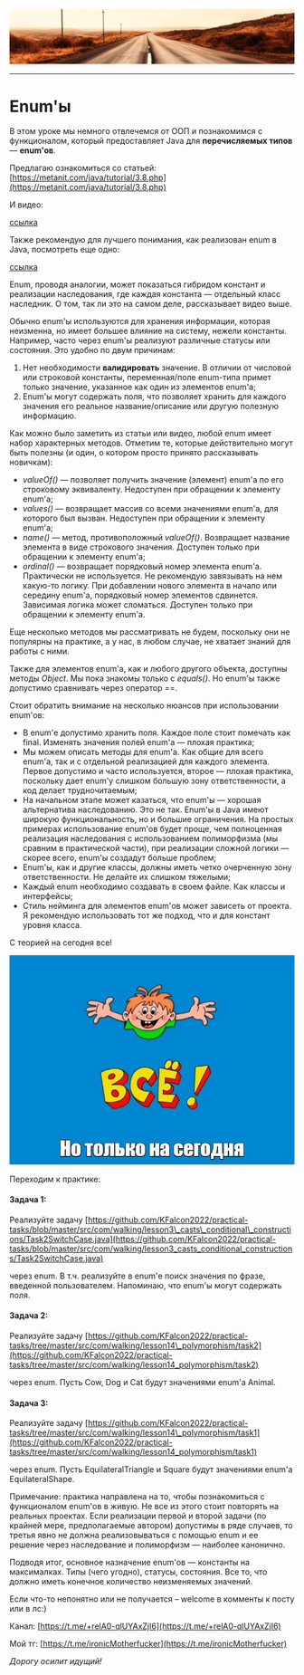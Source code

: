 ![](../../commonmedia/header.png)

***

   

Enum'ы
======

В этом уроке мы немного отвлечемся от ООП и познакомимся с функционалом, который предоставляет Java для **перечисляемых типов** — **enum'ов**.

Предлагаю ознакомиться со статьей: [https://metanit.com/java/tutorial/3.8.php](https://metanit.com/java/tutorial/3.8.php)

И видео:

[ссылка](https://www.youtube.com/watch?v=ll14SKsQScE&list=PL786bPIlqEjRDXpAKYbzpdTaOYsWyjtCX&index=22)

Также рекомендую для лучшего понимания, как реализован enum в Java, посмотреть еще одно:

[ссылка](https://www.youtube.com/watch?v=aMiemoKyiqU&list=PL786bPIlqEjRDXpAKYbzpdTaOYsWyjtCX&index=162)

Enum, проводя аналогии, может показаться гибридом констант и реализации наследования, где каждая константа — отдельный класс наследник. О том, так ли это на самом деле, рассказывает видео выше.

Обычно enum'ы используются для хранения информации, которая неизменна, но имеет большее влияние на систему, нежели константы. Например, часто через enum'ы реализуют различные статусы или состояния. Это удобно по двум причинам:

1.  Нет необходимости **валидировать** значение. В отличии от числовой или строковой константы, переменная/поле enum-типа примет только значение, указанное как один из элементов enum'а;
2.  Enum'ы могут содержать поля, что позволяет хранить для каждого значения его реальное название/описание или другую полезную информацию.

Как можно было заметить из статьи или видео, любой enum имеет набор характерных методов. Отметим те, которые действительно могут быть полезны (и один, о котором просто принято рассказывать новичкам):

*   _valueOf()_ — позволяет получить значение (элемент) enum'а по его строковому эквиваленту. Недоступен при обращении к элементу enum'а;
*   _values()_ — возвращает массив со всеми значениями enum'а, для которого был вызван. Недоступен при обращении к элементу enum'а;
*   _name()_ — метод, противоположный _valueOf()_. Возвращает название элемента в виде строкового значения. Доступен только при обращении к элементу enum'а;
*   _ordinal()_ — возвращает порядковый номер элемента enum'а. Практически не используется. Не рекомендую завязывать на нем какую-то логику. При добавлении нового элемента в начало или середину enum'а, порядковый номер элементов сдвинется. Зависимая логика может сломаться. Доступен только при обращении к элементу enum'а.

Еще несколько методов мы рассматривать не будем, поскольку они не популярны на практике, а у нас, в любом случае, не хватает знаний для работы с ними.

Также для элементов enum'а, как и любого другого объекта, доступны методы _Object_. Мы пока знакомы только с _equals()_. Но enum'ы также допустимо сравнивать через оператор ==.

Стоит обратить внимание на несколько нюансов при использовании enum'ов:

*   В enum'е допустимо хранить поля. Каждое поле стоит помечать как final. Изменять значения полей enum'а — плохая практика;
*   Мы можем описать методы для enum'а. Как общие для всего enum'а, так и с отдельной реализацией для каждого элемента. Первое допустимо и часто используется, второе — плохая практика, поскольку дает enum'у слишком большую зону ответственности, а код делает трудночитаемым;
*   На начальном этапе может казаться, что enum'ы — хорошая альтернатива наследованию. Это не так. Enum'ы в Java имеют широкую функциональность, но и большие ограничения. На простых примерах использование enum'ов будет проще, чем полноценная реализация наследования с использованием полиморфизма (мы сравним в практической части), при реализации сложной логики — скорее всего, enum'ы создадут больше проблем;
*   Enum'ы, как и другие классы, должны иметь четко очерченную зону ответственности. Не делайте их слишком тяжелыми;
*   Каждый enum необходимо создавать в своем файле. Как классы и интерфейсы;
*   Стиль нейминга для элементов enum'ов может зависеть от проекта. Я рекомендую использовать тот же подход, что и для констант уровня класса.

С теорией на сегодня все!

![](../../commonmedia/footer.png)

  

Переходим к практике:

#### Задача 1:

Реализуйте задачу [https://github.com/KFalcon2022/practical-tasks/blob/master/src/com/walking/lesson3\_casts\_conditional\_constructions/Task2SwitchCase.java](https://github.com/KFalcon2022/practical-tasks/blob/master/src/com/walking/lesson3_casts_conditional_constructions/Task2SwitchCase.java)

через enum. В т.ч. реализуйте в enum'е поиск значения по фразе, введенной пользователем. Напоминаю, что enum'ы могут содержать поля.

  

#### Задача 2:

Реализуйте задачу [https://github.com/KFalcon2022/practical-tasks/tree/master/src/com/walking/lesson14\_polymorphism/task2](https://github.com/KFalcon2022/practical-tasks/tree/master/src/com/walking/lesson14_polymorphism/task2)

через enum. Пусть Cow, Dog и Cat будут значениями enum'а Animal.

  

#### Задача 3:

Реализуйте задачу [https://github.com/KFalcon2022/practical-tasks/tree/master/src/com/walking/lesson14\_polymorphism/task1](https://github.com/KFalcon2022/practical-tasks/tree/master/src/com/walking/lesson14_polymorphism/task1)

через enum. Пусть EquilateralTriangle и Square будут значениями enum'а EquilateralShape.

  

Примечание: практика направлена на то, чтобы познакомиться с функционалом enum'ов в живую. Не все из этого стоит повторять на реальных проектах. Если реализации первой и второй задачи (по крайней мере, предполагаемые автором) допустимы в ряде случаев, то третья явно не должна реализовываться с помощью enum и ее решение через наследование и полиморфизм — наиболее канонично.

Подводя итог, основное назначение enum'ов — константы на максималках. Типы (чего угодно), статусы, состояния. Все то, что должно иметь конечное количество неизменяемых значений.

  

Если что-то непонятно или не получается – welcome в комменты к посту или в лс:)

Канал: [https://t.me/+relA0-qlUYAxZjI6](https://t.me/+relA0-qlUYAxZjI6)

Мой тг: [https://t.me/ironicMotherfucker](https://t.me/ironicMotherfucker)

_Дорогу осилит идущий!_